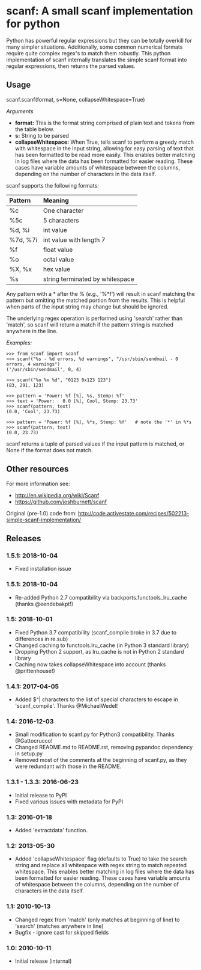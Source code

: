 scanf: A small scanf implementation for python
==============================================

Python has powerful regular expressions but they can be totally
overkill for many simpler situations. Additionally, some common
numerical formats require quite complex regex's to match them
robustly. This python implementation of scanf internally translates the simple
scanf format into regular expressions, then returns the parsed values.

Usage
-------------

scanf.scanf(format, s=None, collapseWhitespace=True)

*Arguments*

- **format:** This is the format string comprised of plain text and tokens from the
  table below.
- **s:** String to be parsed
- **collapseWhitespace:** When True, tells scanf to perform a greedy match with
  whitespace in the input string, allowing for easy parsing of text that has
  been formatted to be read more easily. This enables better matching in log files where the data
  has been formatted for easier reading. These cases have variable
  amounts of whitespace between the columns, depending on the number of
  characters in the data itself.


scanf supports the following formats:

| Pattern  | Meaning                                  |
| :------- | :--------------------------------------- |
| %c       | One character                            |
| %5c      | 5 characters                             |
| %d, %i   | int value                                |
| %7d, %7i | int value with length 7                  |
| %f       | float value                              |
| %o       | octal value                              |
| %X, %x   | hex value                                |
| %s       | string terminated by whitespace          |

Any pattern with a * after the % (*e.g.*, '%*f') will result in scanf matching the pattern but
omitting the matched portion from the results.  This is helpful when parts of
the input string may change but should be ignored.

The underlying regex operation is performed using 'search' rather than 'match',
so scanf will return a match if the pattern string is matched anywhere in the line.


*Examples:*

```
>>> from scanf import scanf
>>> scanf("%s - %d errors, %d warnings", "/usr/sbin/sendmail - 0 errors, 4 warnings")
('/usr/sbin/sendmail', 0, 4)

>>> scanf("%o %x %d", "0123 0x123 123")
(83, 291, 123)

>>> pattern = 'Power: %f [%], %s, Stemp: %f'
>>> text = 'Power:   0.0 [%], Cool, Stemp: 23.73'
>>> scanf(pattern, text)
(0.0, 'Cool', 23.73)

>>> pattern = 'Power: %f [%], %*s, Stemp: %f'   # note the '*' in %*s
>>> scanf(pattern, text)
(0.0, 23.73)
```

scanf returns a tuple of parsed values if the input pattern is matched, or None if the format does not match.


Other resources
---------------------

For more information see:

- http://en.wikipedia.org/wiki/Scanf
- https://github.com/joshburnett/scanf

Original (pre-1.0) code from:
http://code.activestate.com/recipes/502213-simple-scanf-implementation/


Releases
--------

### 1.5.1: 2018-10-04

- Fixed installation issue 

### 1.5.1: 2018-10-04

- Re-added Python 2.7 compatibility via backports.functools_lru_cache (thanks @eendebakpt!)

### 1.5: 2018-10-01

- Fixed Python 3.7 compatibility (scanf_compile broke in 3.7 due to differences in re.sub)
- Changed caching to functools.lru_cache (in Python 3 standard library)
- Dropping Python 2 support, as lru_cache is not in Python 2 standard library
- Caching now takes collapseWhitespace into account (thanks @prittenhouse!)

### 1.4.1: 2017-04-05

- Added $^| characters to the list of special characters to escape in 'scanf_compile'. Thanks @MichaelWedel!

### 1.4: 2016-12-03

- Small modification to scanf.py for Python3 compatibility. Thanks @Gattocrucco!
- Changed README.md to README.rst, removing pypandoc dependency in setup.py
- Removed most of the comments at the beginning of scanf.py, as they were
  redundant with those in the README.

### 1.3.1 - 1.3.3: 2016-06-23

- Initial release to PyPI
- Fixed various issues with metadata for PyPI

### 1.3: 2016-01-18

- Added 'extractdata' function.

### 1.2: 2013-05-30

- Added 'collapseWhitespace' flag (defaults to True) to take the search
  string and replace all whitespace with regex string to match repeated
  whitespace. This enables better matching in log files where the data
  has been formatted for easier reading. These cases have variable
  amounts of whitespace between the columns, depending on the number of
  characters in the data itself.

### 1.1: 2010-10-13

- Changed regex from 'match' (only matches at beginning of line) to
  'search' (matches anywhere in line)
- Bugfix - ignore cast for skipped fields

### 1.0: 2010-10-11

- Initial release (internal)

